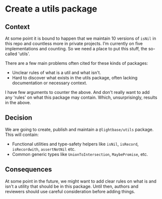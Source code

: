 # Create a utils package

## Context

At some point it is bound to happen that we maintain 10 versions of `isNil` in this repo
and countless more in private projects. I’m currently on five implementations and
counting. So we need a place to put this stuff, the so-called 'utils'.

There are a few main problems often cited for these kinds of packages:

- Unclear rules of what is a util and what isn't.
- Hard to discover what exists in the utils package, often lacking documentation or
  necessary context.

I have few arguments to counter the above. And don't really want to add any 'rules' on
what this package may contain. Which, unsurprisingly, results in the above.

## Decision

We are going to create, publish and maintain a `@lightbase/utils` package. This will
contain:

- Functional utilities and type-safety helpers like `isNil`, `isRecord`, `isRecordwith`,
  `assertNotNil` etc.
- Common generic types like `UnionToIntersection`, `MaybePromise`, etc.

## Consequences

At some point in the future, we might want to add clear rules on what is and isn't a
utility that should be in this package. Until then, authors and reviewers should use
careful consideration before adding things.
